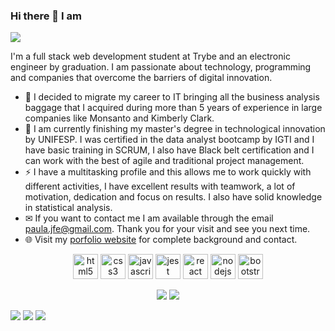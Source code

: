 ### Hi there 👋 I am
<img src="https://i.postimg.cc/MK94VyRC/nome2.png">

I'm a full stack web development student at Trybe and an electronic engineer by graduation. I am passionate about technology, programming and companies that overcome the barriers of digital innovation.
- 💬 I decided to migrate my career to IT bringing all the business analysis baggage that I acquired during more than 5 years of experience in large companies like Monsanto and Kimberly Clark.
- 🌱 I am currently finishing my master's degree in technological innovation by UNIFESP. I was certified in the data analyst bootcamp by IGTI and I have basic training in SCRUM, I also have Black belt certification and I can work with the best of agile and traditional project management. 
- ⚡ I have a multitasking profile and this allows me to work quickly with different activities, I have excellent results with teamwork, a lot of motivation, dedication and focus on results. I also have solid knowledge in statistical analysis.
- ✉ If you want to contact me I am available through the email paula.jfe@gmail.com. Thank you for your visit and see you next time.
- 🌐 Visit my [porfolio website](https://paula-jfe.github.io/) for complete background and contact.

<p align="center">
  <img src="https://devicons.github.io/devicon/devicon.git/icons/html5/html5-original-wordmark.svg" alt="html5" width="40" height="40"/> 
  <img src="https://devicons.github.io/devicon/devicon.git/icons/css3/css3-original-wordmark.svg" alt="css3" width="40" height="40"/> 
  <img src="https://devicons.github.io/devicon/devicon.git/icons/javascript/javascript-original.svg" alt="javascript" width="40" height="40"/> 
  <img src="https://www.learnstorybook.com/intro-to-storybook/logo-jest.png" alt="jest" width="40" height="40" />  
  <img src="https://devicons.github.io/devicon/devicon.git/icons/react/react-original-wordmark.svg" alt="react" width="40" height="40"/> 
  <img src="https://devicons.github.io/devicon/devicon.git/icons/nodejs/nodejs-original-wordmark.svg" alt="nodejs" width="40" height="40"/> 
  <img src="https://cdn.iconscout.com/icon/free/png-256/bootstrap-7-1175254.png" alt="bootstrap" width="40" height="40"/> 
</p>

<p align = "center">
  <img src = "https://github-readme-stats.vercel.app/api?username=paula-jfe&show_icons=true&theme=radical&line_height=33">
  <img src = "https://github-readme-stats.vercel.app/api/top-langs/?username=paula-jfe&hide_langs_below=.25&theme=radical">
</p>

[<img src="https://img.shields.io/badge/linkedin-%230077B5.svg?&style=for-the-badge&logo=linkedin&logoColor=white" />](https://www.linkedin.com/in/jessica-ladislau/)
[<img src = "https://img.shields.io/badge/facebook-%231877F2.svg?&style=for-the-badge&logo=facebook&logoColor=white">](https://www.facebook.com/jessica.fernandes.paula/) 
[<img src ="https://img.shields.io/badge/Website-pk-%23.svg?&style=for-the-badge&logo=&logoColor=white%22">](https://paula-jfe.github.io/)
